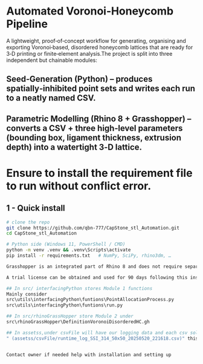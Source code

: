 # Automated Voronoi‑Honeycomb Pipeline

A lightweight, proof‑of‑concept workflow for generating, organising and exporting Voronoi‑based, disordered honeycomb lattices that are ready for 3‑D printing or finite‑element analysis.The project is split into three independent but chainable modules:

## Seed‑Generation (Python) – produces spatially‑inhibited point sets and writes each run to a neatly named CSV.

## Parametric Modelling (Rhino 8 + Grasshopper) – converts a CSV + three high‑level parameters (bounding box, ligament thickness, extrusion depth) into a watertight 3‑D lattice.

# Ensure to install the requirement file to run without conflict error.
## 1 - Quick install

```bash
# clone the repo
git clone https://github.com/qbn-777/CapStone_stl_Automation.git
cd CapStone_stl_Automation

# Python side (Windows 11, PowerShell / CMD)
python -m venv .venv && .venv\Scripts\activate
pip install -r requirements.txt   # NumPy, SciPy, rhino3dm, …

Grasshopper is an integrated part of Rhino 8 and does not require separate installation. To access it, open Rhino and click the green Grasshopper icon in the Standard Rhino Toolbar, or type "Grasshopper" in the command line and hit Enter. 

A trial license can be obtained and used for 90 days following this instruction https://www.rhino3d.com/download/

## In src/ interfacingPython stores Module 1 functions
Mainly consider 
src\utils\interfacingPython\funtions\PointAllocationProcess.py 
src\utils\interfacingPython\funtions\run.py

## In src/rhinoGrassHopper store Module 2 under         
src\rhinoGrassHopper\DefinitionVoronoiDisorderedHC.gh

## In assetss,under csvFile will have our logging data and each csv solution.
" (assetss/csvFile/runtime_log_SSI_314_50x50_20250520_221618.csv)" this is an example of a logging folder for a run with stamped time can be read from  20250520_221618


Contact owner if needed help with installation and setting up